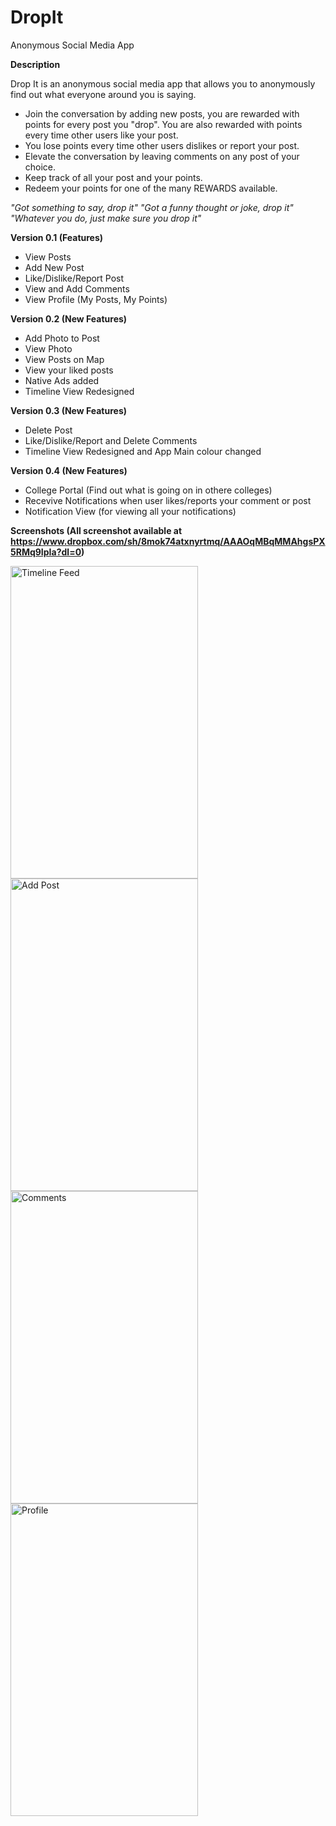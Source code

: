 # DropIt
Anonymous Social Media App

<b>Description</b>

Drop It is an anonymous social media app that allows you to anonymously find out what everyone around you is saying.
<ul>
  <li>Join the conversation by adding new posts, you are rewarded with points for every post you "drop". You are also rewarded with points every time other users like your post.</li>
  <li>You lose points every time other users dislikes or report your post.</li>
  <li>Elevate the conversation by leaving comments on any post of your choice.</li>
  <li>Keep track of all your post and your points.</li>
  <li>Redeem your points for one of the many REWARDS available.</li>
</ul>
<i>
"Got something to say, drop it"
"Got a funny thought or joke, drop it"
"Whatever you do, just make sure you drop it"
</i>

<b>Version 0.1 (Features)</b>
<ul>
  <li>View Posts</li>
  <li>Add New Post</li>
  <li>Like/Dislike/Report Post</li>
  <li>View and Add Comments</li>
  <li>View Profile (My Posts, My Points)</li>
</ul>

<b>Version 0.2 (New Features)</b>
<ul>
  <li>Add Photo to Post</li>
  <li>View Photo</li>
  <li>View Posts on Map</li>
  <li>View your liked posts</li>
  <li>Native Ads added</li>
  <li>Timeline View Redesigned</li>
</ul>

<b>Version 0.3 (New Features)</b>
<ul>
  <li>Delete Post</li>
  <li>Like/Dislike/Report and Delete Comments </li>
  <li>Timeline View Redesigned and App Main colour changed</li>
</ul>

<b>Version 0.4 (New Features)</b>
<ul>
<li>College Portal (Find out what is going on in othere colleges)</li>
<li>Recevive Notifications when user likes/reports your comment or post</li>
<li>Notification View (for viewing all your notifications)</li>
</ul>

<b>Screenshots (All screenshot available at https://www.dropbox.com/sh/8mok74atxnyrtmq/AAAOqMBqMMAhgsPX5RMq9IpIa?dl=0)</b> 

<img src="https://github.com/d08115858/DropIt/blob/master/Screenshot/Version%200.2/App%20Store/4%20(640%20x%201096)/Timeline(4).png" alt="Timeline Feed" height="500" width="300" align="left">

<img src="https://github.com/d08115858/DropIt/blob/master/Screenshot/Version%200.2/App%20Store/4%20(640%20x%201096)/NewPost(4).png" alt="Add Post" height="500" width="300" align="left">

<img src="https://github.com/d08115858/DropIt/blob/master/Screenshot/Version%200.1/App%20Store/4%20(640%20x%201096)/Comments(4).png" alt="Comments" height="500" width="300" align="left">

<img src="https://github.com/d08115858/DropIt/blob/master/Screenshot/Version%200.1/App%20Store/4%20(640%20x%201096)/Profile(4).png" alt="Profile" height="500" width="300" align="left">


